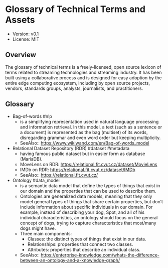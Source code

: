 # Glossary of Technical Terms and Assets

* Version: v0.1
* License: MIT

## Overview

The glossary of technical terms is a freely-licensed, open source lexicon of terms related to streaming technologies and streaming industry.
It has been built using a collaborative process and is designed for easy adoption by the entire edge computing ecosystem,
including by open source projects, vendors, standards groups, analysts, journalists, and practitioners.

## Glossary

- Bag-of-words #nlp
  - is a simplifying representation used in natural language processing and information retrieval. In this model, a text (such as a sentence or a document) is represented as the bag (multiset) of its words, disregarding grammar and even word order but keeping multiplicity. 
  - SeeAlso:: https://www.wikiwand.com/en/Bag-of-words_model
- Relational Dataset Repository (RDR) #dataset #metadata
  - having famous public dataset but in easier form as database (MariaDB).
  - MoveLens on RDR: https://relational.fit.cvut.cz/dataset/MovieLens
  - IMDb on RDR: https://relational.fit.cvut.cz/dataset/IMDb
  - SeeAlso:: https://relational.fit.cvut.cz/
- Ontology #data_model
  - is a semantic data model that define the types of things that exist in our domain and the properties that can be used to describe them.
  - Ontologies are generalized data models, meaning that they only model general types of things that share certain properties, but don’t include information about specific individuals in our domain. For example, instead of describing your dog, Spot, and all of his individual characteristics, an ontology should focus on the general concept of dogs, trying to capture characteristics that most/many dogs might have.
  - Three main components:
    - Classes: the distinct types of things that exist in our data.
    - Relationships: properties that connect two classes.
    - Attributes: properties that describe an individual class.
  - SeeAlso:: https://enterprise-knowledge.com/whats-the-difference-between-an-ontology-and-a-knowledge-graph/
